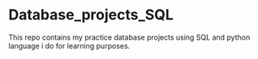 # Database_projects_SQL
This repo contains my practice database projects using SQL and python language i do for learning purposes.
